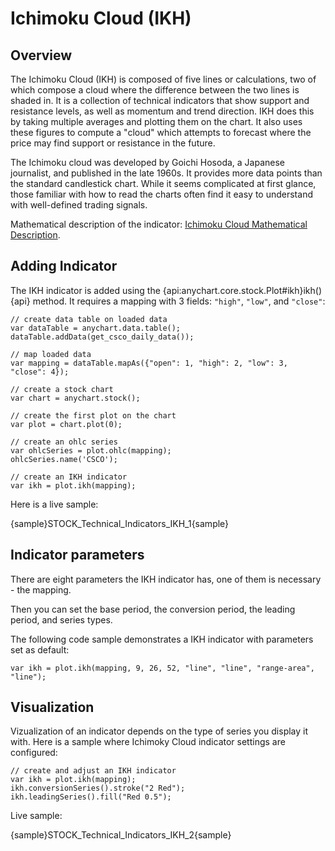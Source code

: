 # Ichimoku Cloud (IKH)
## Overview

The Ichimoku Cloud (IKH) is composed of five lines or calculations, two of which compose a cloud where the difference between the two lines is shaded in. It is a collection of technical indicators that show support and resistance levels, as well as momentum and trend direction. IKH does this by taking multiple averages and plotting them on the chart. It also uses these figures to compute a "cloud" which attempts to forecast where the price may find support or resistance in the future.

The Ichimoku cloud was developed by Goichi Hosoda, a Japanese journalist, and published in the late 1960s. It provides more data points than the standard candlestick chart. While it seems complicated at first glance, those familiar with how to read the charts often find it easy to understand with well-defined trading signals.

Mathematical description of the indicator: [Ichimoku Cloud Mathematical Description](Mathematical_Description#ichimoku_cloud).

## Adding Indicator

The IKH indicator is added using the {api:anychart.core.stock.Plot#ikh}ikh(){api} method. It requires a mapping with 3 fields: `"high"`, `"low"`, and `"close"`:

```
// create data table on loaded data
var dataTable = anychart.data.table();
dataTable.addData(get_csco_daily_data());

// map loaded data
var mapping = dataTable.mapAs({"open": 1, "high": 2, "low": 3, "close": 4});

// create a stock chart
var chart = anychart.stock();

// create the first plot on the chart
var plot = chart.plot(0);

// create an ohlc series
var ohlcSeries = plot.ohlc(mapping);
ohlcSeries.name('CSCO');

// create an IKH indicator
var ikh = plot.ikh(mapping);
```

Here is a live sample:

{sample}STOCK\_Technical\_Indicators\_IKH\_1{sample}

## Indicator parameters

There are eight parameters the IKH indicator has, one of them is necessary - the mapping.

Then you can set the base period, the conversion period, the leading period, and series types.

The following code sample demonstrates a IKH indicator with parameters set as default:

```
var ikh = plot.ikh(mapping, 9, 26, 52, "line", "line", "range-area", "line");
```

## Visualization

Vizualization of an indicator depends on the type of series you display it with. Here is a sample where Ichimoky Cloud indicator settings are configured:

```
// create and adjust an IKH indicator
var ikh = plot.ikh(mapping);
ikh.conversionSeries().stroke("2 Red");
ikh.leadingSeries().fill("Red 0.5");
```

Live sample:

{sample}STOCK\_Technical\_Indicators\_IKH\_2{sample}